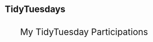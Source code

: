 # TidyTuesdays
<h1 style="font-weight:normal" align="center">
  &nbsp;My TidyTuesday Participations&nbsp;
</h1>

